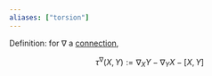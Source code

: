 ```yaml
---
aliases: ["torsion"]
---
```


Definition: for $\nabla$ a [connection](connection.md),

$$
\tau^{\nabla}(X, Y) := \nabla_{X} Y-\nabla_{Y} X-[X, Y]
$$